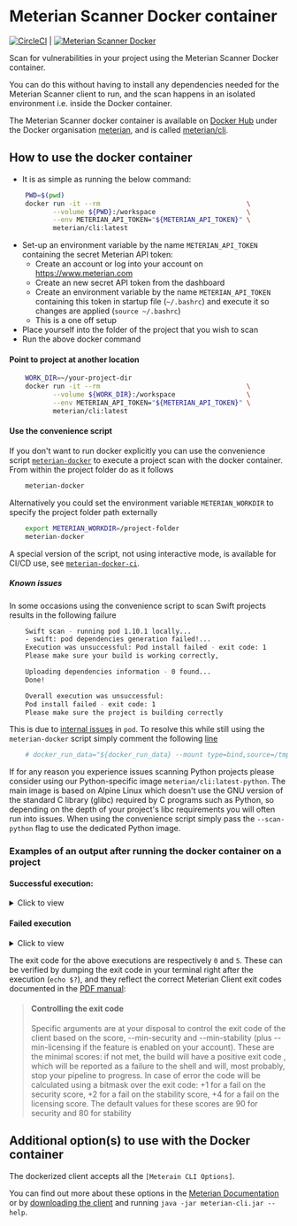 # Meterian Scanner Docker container

[![CircleCI](https://circleci.com/gh/MeterianHQ/meterian-scanner-docker/tree/master.svg?style=svg)](https://circleci.com/gh/MeterianHQ/meterian-scanner-docker/tree/master) | [![Meterian Scanner Docker](https://img.shields.io/docker/pulls/meterian/cli.svg)](https://hub.docker.com/r/meterian/cli)

Scan for vulnerabilities in your project using the Meterian Scanner Docker container.

You can do this without having to install any dependencies needed for the Meterian Scanner client to run, and the scan happens in an isolated environment i.e. inside the Docker container.

The Meterian Scanner docker container is available on [Docker Hub](http://hub.docker.com) under the Docker organisation [meterian](https://hub.docker.com/u/meterian), and is called [meterian/cli](https://hub.docker.com/r/meterian/cli).

## How to use the docker container

- It is as simple as running the below command:
```bash
    PWD=$(pwd)
    docker run -it --rm                                     \
           --volume ${PWD}:/workspace                       \
           --env METERIAN_API_TOKEN="${METERIAN_API_TOKEN}" \
           meterian/cli:latest  
```
- Set-up an environment variable by the name `METERIAN_API_TOKEN` containing the secret Meterian API token:
    - Create an account or log into your account on https://www.meterian.com
    - Create an new secret API token from the dashboard
    - Create an environment variable by the name `METERIAN_API_TOKEN` containing this token in startup file (`~/.bashrc`) and execute it so changes are applied (`source ~/.bashrc`)
    - This is a one off setup
- Place yourself into the folder of the project that you wish to scan
- Run the above docker command

#### Point to project at another location

```bash
    WORK_DIR=~/your-project-dir
    docker run -it --rm                                     \
           --volume ${WORK_DIR}:/workspace                  \
           --env METERIAN_API_TOKEN="${METERIAN_API_TOKEN}" \
           meterian/cli:latest  
```

#### Use the convenience script 
If you don't want to run docker explicitly you can use the convenience script [`meterian-docker`](scripts/meterian-docker) to execute a project scan with the docker container. From within the project folder do as it follows
```bash
    meterian-docker
```
Alternatively you could set the environment variable `METERIAN_WORKDIR` to specify the project folder path externally
```bash
    export METERIAN_WORKDIR=/project-folder
    meterian-docker
```
A special version of the script, not using interactive mode, is available for CI/CD use, see [`meterian-docker-ci`](scripts/meterian-docker-ci).

##### Known issues
In some occasions using the convenience script to scan Swift projects results in the following failure
```bash
    Swift scan - running pod 1.10.1 locally...
    - swift: pod dependencies generation failed!...
    Execution was unsuccessful: Pod install failed - exit code: 1
    Please make sure your build is working correctly,

    Uploading dependencies information - 0 found...
    Done!

    Overall execution was unsuccessful:
    Pod install failed - exit code: 1
    Please make sure the project is building correctly
```
This is due to [internal issues](https://github.com/segiddins/atomos/issues/7) in `pod`.
To resolve this while still using the `meterian-docker` script simply comment the following [line](scripts/meterian-docker#L83)
```bash
    # docker_run_data="${docker_run_data} --mount type=bind,source=/tmp,target=/tmp "
```

If for any reason you experience issues scanning Python projects please consider using our Python-specific image `meterian/cli:latest-python`.
The main image is based on Alpine Linux which doesn't use the GNU version of the standard C library (glibc) required by C programs such as Python, so depending on the depth of your project's libc requirements you will often run into issues.
When using the convenience script simply pass the `--scan-python` flag to use the dedicated Python image.

### Examples of an output after running the docker container on a project

#### Successful execution:

<details><summary>Click to view</summary>

```
© 2017-2020 Meterian Ltd - dockerized version 1.0.0.000

Meterian Client v1.2.7.4, build 7a87b89-307
All rights reserved
- running locally:   yes
- interactive mode:  on
- minimum security:  90
- minimum stability: 80
- working on folder: /workspace
- autofix mode:      off

Checking folder...
Folder /workspace contains a viable project!

Authorizing the client...
Client successfully authorized

Loading build status...
No build running found!

Requesting build...
Build allowed

Project information:
- url:    tmp
- branch: head
- commit: n/a

Java scan - running gradle locally...
- gradle: gradle dependencies generated...
Execution successful!

Uploading dependencies information - 1 found...
Done!

Starting build...
Current build status: in preparation
Current build status: process advices at 2020-02-05T11:48:46.802

Final results: 
- security:	100	(minimum: 90)
- stability:	100	(minimum: 80)
- licensing:	100	(minimum: 95)

Full report available at: 
https://www.meterian.com/projects.html?pid=...

Build successful!
```
</details>

#### Failed execution

<details><summary>Click to view</summary>

```
© 2017-2020 Meterian Ltd - dockerized version 1.0.0.000

Meterian Client v1.2.7.4, build 7a87b89-307
All rights reserved
- running locally:   yes
- interactive mode:  on
- minimum security:  90
- minimum stability: 80
- working on folder: /workspace
- autofix mode:      off

Checking folder...
Folder /workspace contains a viable project!

Authorizing the client...
Client successfully authorized

Loading build status...
No build running found!

Requesting build...
Build allowed

Project information:
- url:    tmp
- branch: 1.0
- commit: n/a

Java scan - running maven locally...
- maven: loading dependency tree...
- maven: dependencies generated...
Execution successful!

Uploading dependencies information - 5 found...
Done!

Starting build...
Current build status: in preparation
Current build status: process advices at 2020-02-05T13:46:58.335

Final results: 
- security:	35	(minimum: 90)
- stability:	99	(minimum: 80)
- licensing:	0	(minimum: 95)

Full report available at: 
https://www.meterian.com/projects.html?pid=...

Build unsuccessful!
Failed checks: [security, licensing]
```
</details>


The exit code for the above executions are respectively `0` and `5`. These can be verified by dumping the exit code in your terminal right after the execution (`echo $?`), and they reflect the correct Meterian Client exit codes documented in the [PDF manual](https://www.meterian.com/documents/meterian-cli-manual.pdf):

> #### Controlling the exit code
> Specific arguments are at your disposal to control the exit code of the client based on the score, --min-security and  --min-stability (plus --min-licensing if the feature is enabled on your account). These are the minimal scores: if not met, the build will have a positive exit code , which will be reported as a failure to the shell and will, most probably, stop your pipeline to progress. In case of error the code will be calculated using a bitmask over the exit code: +1 for a fail on the security score, +2 for a fail on the stability score, +4 for a fail on the licensing score.
> The default values for these scores are 90 for security and 80 for stability


## Additional option(s) to use with the Docker container

The dockerized client accepts all the `[Meterain CLI Options]`.

You can find out more about these options in the [Meterian Documentation](https://docs.meterian.io/) or by [downloading the client](https://www.meterian.com/downloads/meterian-cli.jar) and running `java -jar meterian-cli.jar --help`.
